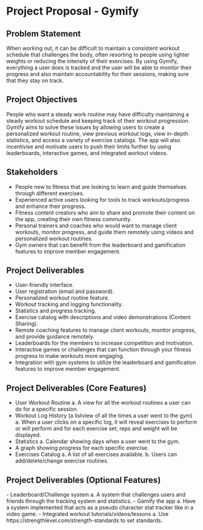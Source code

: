 <h1>Project Proposal - Gymify</h1>
<h2>Problem Statement</h2>
When working out, it can be difficult to maintain a consistent workout schedule that challenges
the body, often resorting to people using lighter weights or reducing the intensity of their
exercises. By using Gymify, everything a user does is tracked and the user will be able to
monitor their progress and also maintain accountability for their sessions, making sure that they
stay on track.
<h2>Project Objectives</h2>
People who want a steady work routine may have difficulty maintaining a steady workout
schedule and keeping track of their workout progression. Gymify aims to solve these issues by
allowing users to create a personalized workout routine, view previous workout logs, view
in-depth statistics, and access a variety of exercise catalogs. The app will also incentivise and
motivate users to push their limits further by using leaderboards, interactive games, and
integrated workout videos.

<h2>Stakeholders</h2>

- People new to fitness that are looking to learn and guide themselves through different
exercises.
- Experienced active users looking for tools to track workouts/progress and enhance their
progress.
- Fitness content creators who aim to share and promote their content on the app, creating
their own fitness community.
- Personal trainers and coaches who would want to manage client workouts, monitor
progress, and guide them remotely using videos and personalized workout routines.
- Gym owners that can benefit from the leaderboard and gamification features to improve
member engagement.

<h2>Project Deliverables</h2>

- User-friendly interface.
- User registration (email and password).
- Personalized workout routine feature.
- Workout tracking and logging functionality.
- Statistics and progress tracking.
- Exercise catalog with descriptions and video demonstrations (Content Sharing).
- Remote coaching features to manage client workouts, monitor progress, and provide
guidance remotely.
- Leaderboards for the members to increase competition and motivation.
- Interactive games or challenges that can function through your fitness progress to make
workouts more engaging.
- Integration with gym systems to utilize the leaderboard and gamification features to
improve member engagement.

<h2>Project Deliverables (Core Features)</h2>

- User Workout Routine
a. A view for all the workout routines a user can do for a specific session.
- Workout Log History (a listview of all the times a user went to the gym)
a. When a user clicks on a specific log, it will reveal exercises to perform or will
perform and for each exercise set, reps and weight will be displayed.
- Statistics
a. Calendar showing days when a user went to the gym.
- A graph showing progress for each specific exercise.
- Exercises Catalog
a. A list of all exercises available.
b. Users can add/delete/change exercise routines.
<h2>Project Deliverables (Optional Features)</h2>
- Leaderboard/Challenge system
a. A system that challenges users and friends through the tracking system and
statistics.
- Gamify the app
a. Have a system implemented that acts as a pseudo character stat tracker like in a
video game.
- Integrated workout tutorials/videos/lessons
a. Use https://strengthlevel.com/strength-standards to set standards.
